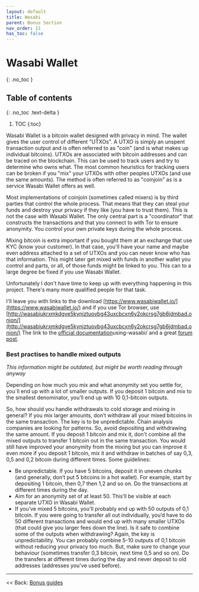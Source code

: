 ```yaml
---
layout: default
title: Wasabi
parent: Bonus Section
nav_order: 11
has_toc: false
---
```


# Wasabi Wallet

{: .no_toc }

## Table of contents
{: .no_toc .text-delta }

1. TOC
{:toc}

Wasabi Wallet is a bitcoin wallet designed with privacy in mind. The wallet gives the user control of different "UTXOs". A UTXO is simply an unspent transaction output and is often referred to as "coin" (and is what makes up individual bitcoins). UTXOs are associated with bitcoin addresses and can be traced on the blockchain. This can be used to track users and try to determine who owns what. The most common heuristics for tracking users can be broken if you "mix" your UTXOs with other peoples UTXOs (and use the same amounts). The method is often referred to as "coinjoin" as is a service Wasabi Wallet offers as well.

Most implementations of coinjoin (sometimes called mixers) is by third parties that control the whole process. That means that they can steal your funds and destroy your privacy if they like (you have to trust them). This is not the case with Wasabi Wallet. The only central part is a "coordinator" that constructs the transactions and that you connect to with Tor to ensure anonymity. You control your own private keys during the whole process.

Mixing bitcoin is extra important if you bought them at an exchange that use KYC (know your customer). In that case, you'll have your name and maybe even address attached to a set of UTXOs and you can never know who has that information. This might later get mixed with funds in another wallet you control and parts, or all, of those funds might be linked to you. This can to a large degree be fixed if you use Wasabi Wallet.

Unfortunately I don't have time to keep up with everything happening in this project. There's many more qualified people for that task.

I'll leave you with links to the download [https://www.wasabiwallet.io/](https://www.wasabiwallet.io/) and if you use Tor browser, use [http://wasabiukrxmkdgve5kynjztuovbg43uxcbcxn6y2okcrsg7gb6jdmbad.onion/](http://wasabiukrxmkdgve5kynjztuovbg43uxcbcxn6y2okcrsg7gb6jdmbad.onion/)
The link to the [official documentation](https://docs.wasabiwallet.io/)using-wasabi/ and a great [forum post](https://www.reddit.com/r/WasabiWallet/comments/c7w7ua/user_guide_faq_and_10_commandments/).


### Best practises to handle mixed outputs

*This information might be outdated, but might be worth reading through anyway*

Depending on how much you mix and what anonymity set you settle for, you´ll end up with a lot of smaller outputs. If you deposit 1 bitcoin and mix to the smallest denominator, you’ll end up with 10 0,1-bitcoin outputs.

So, how should you handle withdrawals to cold storage and mixing in general? If you mix larger amounts, don’t withdraw all your mixed bitcoins in the same transaction. The key is to be unpredictable. Chain analysis companies are looking for patterns. So, avoid depositing and withdrawing the same amount. If you deposit 1 bitcoin and mix it, don't combine all the mixed outputs to transfer 1 bitcoin out in the same transaction. You would still have improved your anonymity from the mixing but you can improve it even more if you deposit 1 bitcoin, mix it and withdraw in batches of say 0,3, 0,5 and 0,2 bitcoin during different times. Some guidelines:

* Be unpredictable. If you have 5 bitcoins, deposit it in uneven chunks (and generally, don’t put 5 bitcoins in a hot wallet). For example, start by depositing 1 bitcoin, then 0,7 then 1,2 and so on. Do the transactions at different times during the day.
* Aim for an anonymity set of at least 50. This’ll be visible at each separate UTXO in Wasabi Wallet.
* If you’ve mixed 5 bitcoins, you'll probably end up with 50 outputs of 0,1 bitcoin. If you were going to transfer all out individually, you’d have to do 50 different transactions and would end up with many smaller UTXOs (that could give you larger fees down the line). Is it safe to combine some of the outputs when withdrawing? Again, the key is unpredictability. You can probably combine 5-10 outputs of 0,1 bitcoin without reducing your privacy too much. But, make sure to change your behaviour (sometimes transfer 0,3 bitcoin, next time 0,5 and so on). Do the transfers at different times during the day and never deposit to old addresses (addresses you've used before).

---

<< Back: [Bonus guides](hodl-guide_60_bonus.md)
